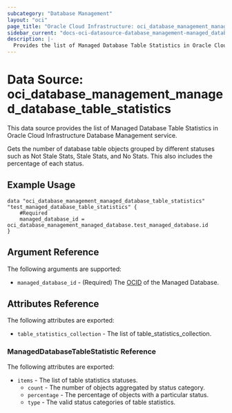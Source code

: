 ```yaml
---
subcategory: "Database Management"
layout: "oci"
page_title: "Oracle Cloud Infrastructure: oci_database_management_managed_database_table_statistics"
sidebar_current: "docs-oci-datasource-database_management-managed_database_table_statistics"
description: |-
  Provides the list of Managed Database Table Statistics in Oracle Cloud Infrastructure Database Management service
---
```


# Data Source: oci_database_management_managed_database_table_statistics
This data source provides the list of Managed Database Table Statistics in Oracle Cloud Infrastructure Database Management service.

Gets the number of database table objects grouped by different statuses such as
Not Stale Stats, Stale Stats, and No Stats. This also includes the percentage of each status.


## Example Usage

```hcl
data "oci_database_management_managed_database_table_statistics" "test_managed_database_table_statistics" {
	#Required
	managed_database_id = oci_database_management_managed_database.test_managed_database.id
}
```

## Argument Reference

The following arguments are supported:

* `managed_database_id` - (Required) The [OCID](https://docs.cloud.oracle.com/iaas/Content/General/Concepts/identifiers.htm) of the Managed Database.


## Attributes Reference

The following attributes are exported:

* `table_statistics_collection` - The list of table_statistics_collection.

### ManagedDatabaseTableStatistic Reference

The following attributes are exported:

* `items` - The list of table statistics statuses.
	* `count` - The number of objects aggregated by status category.
	* `percentage` - The percentage of objects with a particular status.
	* `type` - The valid status categories of table statistics.

